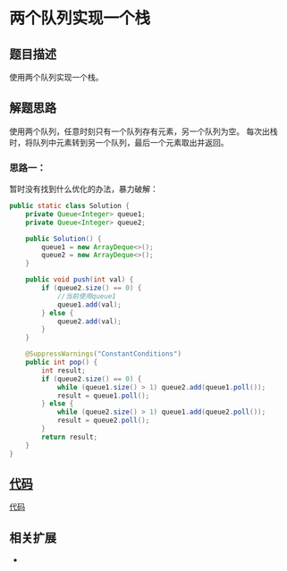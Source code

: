 # 两个队列实现一个栈

## 题目描述
使用两个队列实现一个栈。

## 解题思路
使用两个队列，任意时刻只有一个队列存有元素，另一个队列为空。
每次出栈时，将队列中元素转到另一个队列，最后一个元素取出并返回。

### 思路一：
暂时没有找到什么优化的办法，暴力破解：
```java
public static class Solution {
    private Queue<Integer> queue1;
    private Queue<Integer> queue2;

    public Solution() {
        queue1 = new ArrayDeque<>();
        queue2 = new ArrayDeque<>();
    }

    public void push(int val) {
        if (queue2.size() == 0) {
            //当前使用queue1
            queue1.add(val);
        } else {
            queue2.add(val);
        }
    }

    @SuppressWarnings("ConstantConditions")
    public int pop() {
        int result;
        if (queue2.size() == 0) {
            while (queue1.size() > 1) queue2.add(queue1.poll());
            result = queue1.poll();
        } else {
            while (queue2.size() > 1) queue1.add(queue2.poll());
            result = queue2.poll();
        }
        return result;
    }
}
```


## [代码](../code/Test2.java)
[代码](../code/Test2.java)

## 相关扩展
* []()